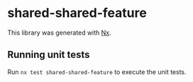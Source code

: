 # shared-shared-feature

This library was generated with [Nx](https://nx.dev).

## Running unit tests

Run `nx test shared-shared-feature` to execute the unit tests.
